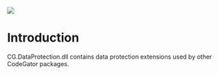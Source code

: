 <img src="~/images/codegator-334x158.png" />

# Introduction

CG.DataProtection.dll contains data protection extensions used by other CodeGator packages.






